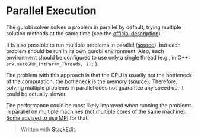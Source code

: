 # Parallel Execution
The gurobi solver solves a problem in parallel by default, trying multiple solution methods at the same time (see the [official description](https://www.gurobi.com/documentation/9.5/refman/concurrent_optimizer.html)).

It is also possible to run multiple problems in parallel ([source](https://support.gurobi.com/hc/en-us/community/posts/360055837711-Solving-different-models-in-parallel-C-OpenMP-)), but each problem should be run in its own gurobi environment. Also, each environment should be configured to use only a single thread (e.g., in C++: `env.set(GRB_IntParam_Threads, 1);` ). 

The problem with this approach is that the CPU is usually not the bottleneck of the computation, the bottleneck is the memory ([source](https://groups.google.com/g/gurobi/c/JcUxe0YibZQ)). Therefore, solving multiple problems in parallel does not guarantee any speed up, it could be actually slower.

The performance could be most likely improved when running the problems in parallel on multiple machines (not multiple cores of the same machine). [Some advised to use MPI](https://support.gurobi.com/hc/en-us/community/posts/360077591892-Solving-thousands-of-QP-parallelly-on-a-machine-) for that.



> Written with [StackEdit](https://stackedit.io/).
<!--stackedit_data:
eyJoaXN0b3J5IjpbNTU1NzQwNzcwLC0xMTgxMjAzMjQ4LDczMD
k5ODExNl19
-->